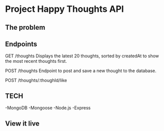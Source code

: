 # Project Happy Thoughts API


## The problem

## Endpoints

GET /thoughts
Displays the latest 20 thoughts, sorted by createdAt to show the most recent thoughts first.

POST /thoughts
Endpoint to post and save a new thought to the database. 

POST /thoughts/:thoughId/like

## TECH 
-MongoDB
-Mongoose
-Node.js
-Express

## View it live


